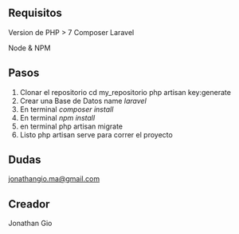 ## Requisitos 

Version de PHP > 7 
Composer
Laravel

Node & NPM


## Pasos

1. Clonar el repositorio
    cd my_repositorio
    php artisan key:generate 
2. Crear una Base de Datos name *laravel*
3. En terminal *composer install*
3. En terminal *npm install*
4. en terminal php artisan migrate
5. Listo php artisan serve para correr el proyecto


## Dudas
jonathangio.ma@gmail.com

## Creador 
Jonathan Gio


